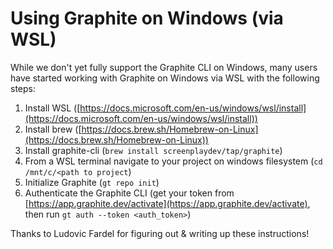 # Using Graphite on Windows (via WSL)

While we don't yet fully support the Graphite CLI on Windows, many users have started working with Graphite on Windows via WSL with the following steps:

1. Install WSL ([https://docs.microsoft.com/en-us/windows/wsl/install](https://docs.microsoft.com/en-us/windows/wsl/install))
2. Install brew ([https://docs.brew.sh/Homebrew-on-Linux](https://docs.brew.sh/Homebrew-on-Linux))
3. Install graphite-cli (`brew install screenplaydev/tap/graphite`)
4. From a WSL terminal navigate to your project on windows filesystem (`cd /mnt/c/<path to project`)
5. Initialize Graphite (`gt repo init`)
6. Authenticate the Graphite CLI (get your token from [https://app.graphite.dev/activate](https://app.graphite.dev/activate), then run `gt auth --token <auth_token>`)

Thanks to Ludovic Fardel for figuring out & writing up these instructions!
